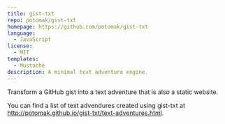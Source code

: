 ```yaml
---
title: gist-txt
repo: potomak/gist-txt
homepage: https://github.com/potomak/gist-txt
language:
  - JavaScript
license:
  - MIT
templates:
  - Mustache
description: A minimal text adventure engine.
---
```


Transform a GitHub gist into a text adventure that is also a static website.

You can find a list of text advendures created using gist-txt at http://potomak.github.io/gist-txt/text-adventures.html.
